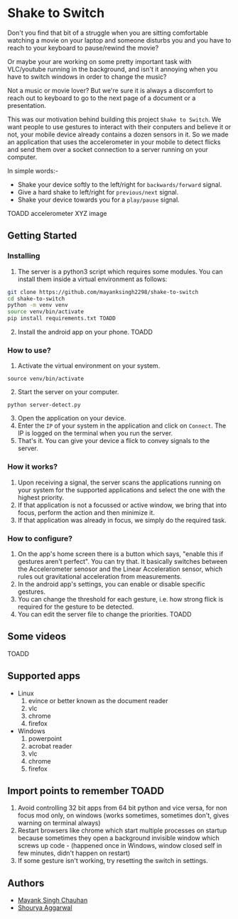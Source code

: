 # Shake to Switch
Don't you find that bit of a struggle when you are sitting comfortable watching a movie on your laptop and someone disturbs you and you have to reach to your keyboard to pause/rewind the movie?

Or maybe your are working on some pretty important task with VLC/youtube running in the background, and isn't it annoying when you have to switch windows in order to change the music?

Not a music or movie lover? But we're sure it is always a discomfort to reach out to keyboard to go to the next page of a document or a presentation.

This was our motivation behind building this project `Shake to Switch`. We want people to use gestures to interact with their conputers and believe it or not, your mobile device already contains a dozen sensors in it. So we made an application that uses the accelerometer in your mobile to detect flicks and send them over a socket connection to a server running on your computer. 

In simple words:-
* Shake your device softly to the left/right for `backwards/forward` signal.
* Give a hard shake to left/right for `previous/next` signal.
* Shake your device towards you for a `play/pause` signal.

TOADD accelerometer XYZ image

## Getting Started
### Installing
1. The server is a python3 script which requires some modules. You can install them inside a virtual environment as follows:
```bash
git clone https://github.com/mayanksingh2298/shake-to-switch
cd shake-to-switch
python -m venv venv
source venv/bin/activate
pip install requirements.txt TOADD
```
2. Install the android app on your phone. TOADD

### How to use?
1. Activate the virtual environment on your system.
```
source venv/bin/activate
```
2. Start the server on your computer.
```
python server-detect.py

```
3. Open the application on your device.
4. Enter the `IP` of your system in the application and click on `Connect`. The IP is logged on the terminal when you run the server.
5. That's it. You can give your device a flick to convey signals to the server.

### How it works?
1. Upon receiving a signal, the server scans the applications running on your system for the supported applications and select the one with the highest priority.
2. If that application is not a focussed or active window, we bring that into focus, perform the action and then minimize it.
3. If that application was already in focus, we simply do the required task.

### How to configure?
1. On the app's home screen there is a button which says, "enable this if gestures aren't perfect". You can try that. It basically switches between the Accelerometer senosor and the Linear Acceleration sensor, which rules out gravitational acceleration from measurements.
2. In the android app's settings, you can enable or disable specific gestures.
3. You can change the threshold for each gesture, i.e. how strong flick is required for the gesture to be detected.
4. You can edit the server file to change the priorities. TOADD

## Some videos
TOADD

## Supported apps
* Linux
  1. evince or better known as the document reader
  2. vlc
  3. chrome
  4. firefox
* Windows
  1. powerpoint
  2. acrobat reader
  3. vlc
  4. chrome
  5. firefox
  

## Import points to remember TOADD
1. Avoid controlling 32 bit apps from 64 bit python and vice versa, for non focus mod only, on windows (works sometimes, sometimes don't, gives warning on terminal always)
2. Restart browsers like chrome which start multiple processes on startup because sometimes they open a background invisible window which screws up code - (happened once in Windows, window closed self in few minutes, didn't happen on restart) 
3. If some gesture isn't working, try resetting the switch in settings.

## Authors
* [Mayank Singh Chauhan](https://www.github.com/mayanksingh2298)
* [Shourya Aggarwal](https://github.com/ShouryaAggarwal)
